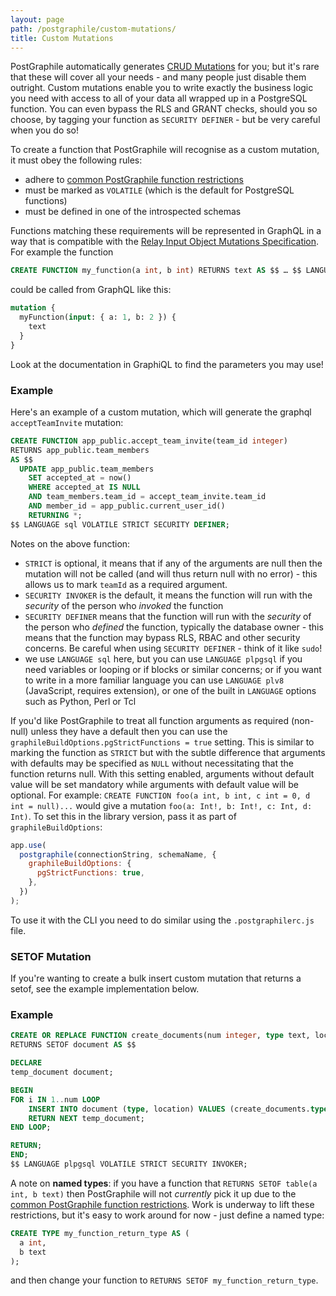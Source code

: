 ```yaml
---
layout: page
path: /postgraphile/custom-mutations/
title: Custom Mutations
---
```


PostGraphile automatically generates
[CRUD Mutations](/postgraphile/crud-mutations/) for you; but it's rare that
these will cover all your needs - and many people just disable them outright.
Custom mutations enable you to write exactly the business logic you need with
access to all of your data all wrapped up in a PostgreSQL function. You can even
bypass the RLS and GRANT checks, should you so choose, by tagging your function
as `SECURITY DEFINER` - but be very careful when you do so!

To create a function that PostGraphile will recognise as a custom mutation, it
must obey the following rules:

- adhere to
  [common PostGraphile function restrictions](/postgraphile/function-restrictions/)
- must be marked as `VOLATILE` (which is the default for PostgreSQL functions)
- must be defined in one of the introspected schemas

Functions matching these requirements will be represented in GraphQL in a way
that is compatible with the
[Relay Input Object Mutations Specification](https://relay.dev/docs/en/mutations).
For example the function

```sql
CREATE FUNCTION my_function(a int, b int) RETURNS text AS $$ … $$ LANGUAGE sql VOLATILE;
```

could be called from GraphQL like this:

```graphql
mutation {
  myFunction(input: { a: 1, b: 2 }) {
    text
  }
}
```

Look at the documentation in GraphiQL to find the parameters you may use!

### Example

Here's an example of a custom mutation, which will generate the graphql
`acceptTeamInvite` mutation:

```sql
CREATE FUNCTION app_public.accept_team_invite(team_id integer)
RETURNS app_public.team_members
AS $$
  UPDATE app_public.team_members
    SET accepted_at = now()
    WHERE accepted_at IS NULL
    AND team_members.team_id = accept_team_invite.team_id
    AND member_id = app_public.current_user_id()
    RETURNING *;
$$ LANGUAGE sql VOLATILE STRICT SECURITY DEFINER;
```

Notes on the above function:

- `STRICT` is optional, it means that if any of the arguments are null then the
  mutation will not be called (and will thus return null with no error) - this
  allows us to mark `teamId` as a required argument.
- `SECURITY INVOKER` is the default, it means the function will run with the
  _security_ of the person who _invoked_ the function
- `SECURITY DEFINER` means that the function will run with the _security_ of the
  person who _defined_ the function, typically the database owner - this means
  that the function may bypass RLS, RBAC and other security concerns. Be careful
  when using `SECURITY DEFINER` - think of it like `sudo`!
- we use `LANGUAGE sql` here, but you can use `LANGUAGE plpgsql` if you need
  variables or looping or if blocks or similar concerns; or if you want to write
  in a more familiar language you can use `LANGUAGE plv8` (JavaScript, requires
  extension), or one of the built in `LANGUAGE` options such as Python, Perl or
  Tcl

If you'd like PostGraphile to treat all function arguments as required
(non-null) unless they have a default then you can use the
`graphileBuildOptions.pgStrictFunctions = true` setting. This is similar to
marking the function as `STRICT` but with the subtle difference that arguments
with defaults may be specified as `NULL` without necessitating that the function
returns null. With this setting enabled, arguments without default value will be
set mandatory while arguments with default value will be optional. For example:
`CREATE FUNCTION foo(a int, b int, c int = 0, d int = null)...` would give a
mutation `foo(a: Int!, b: Int!, c: Int, d: Int)`. To set this in the library
version, pass it as part of `graphileBuildOptions`:

```js
app.use(
  postgraphile(connectionString, schemaName, {
    graphileBuildOptions: {
      pgStrictFunctions: true,
    },
  })
);
```

To use it with the CLI you need to do similar using the `.postgraphilerc.js`
file.

### SETOF Mutation

If you're wanting to create a bulk insert custom mutation that returns a setof, see the example implementation below.

### Example
```sql
CREATE OR REPLACE FUNCTION create_documents(num integer, type text, location text)
RETURNS SETOF document AS $$

DECLARE
temp_document document;

BEGIN
FOR i IN 1..num LOOP
	INSERT INTO document (type, location) VALUES (create_documents.type, create_documents.location) RETURNING * INTO temp_document;
	RETURN NEXT temp_document;
END LOOP;

RETURN;
END;
$$ LANGUAGE plpgsql VOLATILE STRICT SECURITY INVOKER;

```

A note on **named types**: if you have a function that
`RETURNS SETOF table(a int, b text)` then PostGraphile will not _currently_ pick
it up due to the
[common PostGraphile function restrictions](/postgraphile/function-restrictions/).
Work is underway to lift these restrictions, but it's easy to work around for
now - just define a named type:

```sql
CREATE TYPE my_function_return_type AS (
  a int,
  b text
);
```

and then change your function to `RETURNS SETOF my_function_return_type`.

<!--
### Graphile Plugins

If you prefer adding mutations on the JavaScript side, you can use
`ExtendSchemaPlugin` from `graphile-utils`; see [Schema
Plugins](/postgraphile/extending/) for more information.

### GraphQL Schema Stitching

You can also stitch multiple GraphQL schemas together, you can read more about
doing this with PostGraphile here: [Authenticated and Stitched Schemas with
PostGraphile, Passport and
Stripe](https://medium.com/@sastraxi/authenticated-and-stitched-schemas-with-postgraphile-passport-and-stripe-a51490a858a2).

-->
